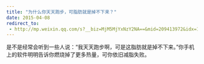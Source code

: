 ```yaml
---
title: "为什么你天天跑步，可脂肪就是掉不下来？"
date: 2015-04-08
redirect_to:
 - http://mp.weixin.qq.com/s?__biz=MjM5MjYxNzY2NA==&mid=209413972&idx=1&sn=a6f04ac94ecb3bbb7c0e3540a7b3205f&scene=1&key=b2574200810f04e8e7541f58734dc41dace66cdafa24a667220c77ded01a52985b70a33105fa602263b416d8e62761d9&ascene=0&uin=NTI1OTI4MDU1&devicetype=iMac+MacBookPro5%2C5+OSX+OSX+10.10.2+build(14C1514)&version=11020012&pass_ticket=17gckPxhQpsXqI01BOL4B6RQZU4AQ9iqBLOWluM1ttFpYwSQds0k%2FxMjVrg2iuJ%2B
---
```


是不是经常会听到一些人说：“我天天跑步啊，可是这脂肪就是掉不下来。”你手机上的软件明明告诉你燃烧掉了更多热量，可你依旧减脂失败。
